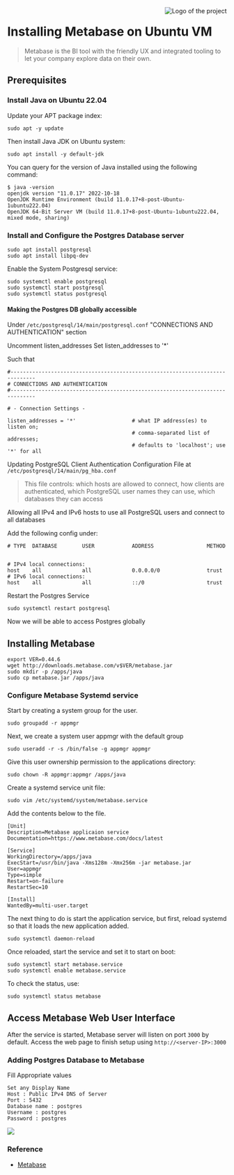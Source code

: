 <img src="./images/logo.sample.png" alt="Logo of the project" align="right">

# Installing Metabase on Ubuntu VM

> Metabase is the BI tool with the friendly UX and integrated tooling to let your company explore data on their own.

## Prerequisites

### Install Java on Ubuntu 22.04

Update your APT package index:

```shell
sudo apt -y update
```

Then install Java JDK on Ubuntu system:

```shell
sudo apt install -y default-jdk
```

You can query for the version of Java installed using the following command:

```shell
$ java -version
openjdk version "11.0.17" 2022-10-18
OpenJDK Runtime Environment (build 11.0.17+8-post-Ubuntu-1ubuntu222.04)
OpenJDK 64-Bit Server VM (build 11.0.17+8-post-Ubuntu-1ubuntu222.04, mixed mode, sharing)
```

### Install and Configure the Postgres Database server

```shell
sudo apt install postgresql
sudo apt install libpq-dev
```

Enable the System Postgresql service:

```shell
sudo systemctl enable postgresql
sudo systemctl start postgresql
sudo systemctl status postgresql
```

#### Making the Postgres DB globally accessible

Under `/etc/postgresql/14/main/postgresql.conf` "CONNECTIONS AND AUTHENTICATION" section

Uncomment listen_addresses
Set listen_addresses to '\*'

Such that

```shell
#------------------------------------------------------------------------------
# CONNECTIONS AND AUTHENTICATION
#------------------------------------------------------------------------------

# - Connection Settings -

listen_addresses = '*'                  # what IP address(es) to listen on;
                                        # comma-separated list of addresses;
                                        # defaults to 'localhost'; use '*' for all
```

Updating PostgreSQL Client Authentication Configuration File at `/etc/postgresql/14/main/pg_hba.conf`

> This file controls: which hosts are allowed to connect, how clients are authenticated, which PostgreSQL user names they can use, which databases they can access

Allowing all IPv4 and IPv6 hosts to use all PostgreSQL users and connect to all databases

Add the following config under:

```shell
# TYPE  DATABASE        USER            ADDRESS                 METHOD


# IPv4 local connections:
host    all             all             0.0.0.0/0               trust
# IPv6 local connections:
host    all             all             ::/0                    trust
```

Restart the Postgres Service

```shell
sudo systemctl restart postgresql
```

Now we will be able to access Postgres globally

## Installing Metabase

```shell
export VER=0.44.6
wget http://downloads.metabase.com/v$VER/metabase.jar
sudo mkdir -p /apps/java
sudo cp metabase.jar /apps/java
```

### Configure Metabase Systemd service

Start by creating a system group for the user.

```shell
sudo groupadd -r appmgr
```

Next, we create a system user appmgr with the default group

```shell
sudo useradd -r -s /bin/false -g appmgr appmgr
```

Give this user ownership permission to the applications directory:

```shell
sudo chown -R appmgr:appmgr /apps/java
```

Create a systemd service unit file:

```shell
sudo vim /etc/systemd/system/metabase.service
```

Add the contents below to the file.

```shell
[Unit]
Description=Metabase applicaion service
Documentation=https://www.metabase.com/docs/latest

[Service]
WorkingDirectory=/apps/java
ExecStart=/usr/bin/java -Xms128m -Xmx256m -jar metabase.jar
User=appmgr
Type=simple
Restart=on-failure
RestartSec=10

[Install]
WantedBy=multi-user.target
```

The next thing to do is start the application service, but first, reload systemd so that it loads the new application added.

```shell
sudo systemctl daemon-reload
```

Once reloaded, start the service and set it to start on boot:

```shell
sudo systemctl start metabase.service
sudo systemctl enable metabase.service
```

To check the status, use:

```shell
sudo systemctl status metabase
```

## Access Metabase Web User Interface

After the service is started, Metabase server will listen on port `3000` by default.
Access the web page to finish setup using `http://<server-IP>:3000`

### Adding Postgres Database to Metabase

Fill Appropriate values

```shell
Set any Display Name
Host : Public IPv4 DNS of Server
Port : 5432
Database name : postgres
Username : postgres
Password : postgres
```

<div style="align:center; margin-left:auto; margin-right:auto">
<img src="/home/krishnashed/Desktop/intel/installation readmes/postgres_db.jpeg"/>

</div>

### Reference

- [Metabase](https://computingforgeeks.com/how-to-install-metabase-with-systemd-on-ubuntu/)
